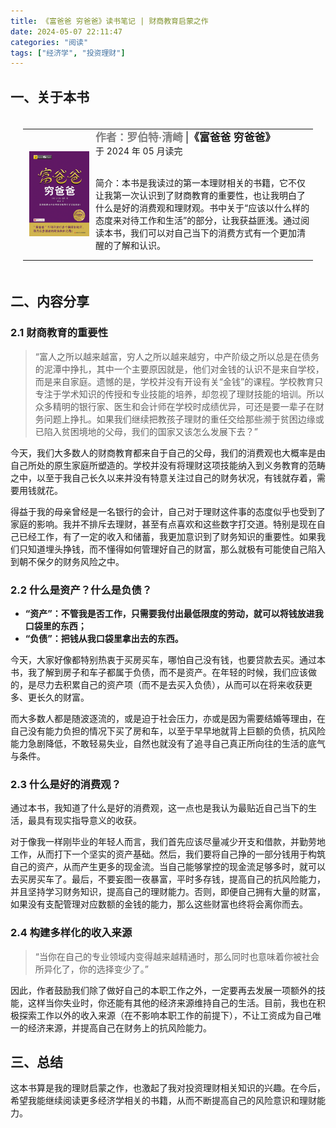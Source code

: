 ```yaml
---
title: 《富爸爸 穷爸爸》读书笔记 | 财商教育启蒙之作
date: 2024-05-07 22:11:47
categories: "阅读"
tags: ["经济学", "投资理财"]
---
```


## 一、关于本书

<table border=0 class="bg_colour"
    style="padding:20px;width:100%;border:0px;border-spacing:0px;border-collapse:collapse;margin-right:auto;margin-left:auto;">
    <tbody>
        <tr>
            <td style="padding:10px;width:25%;vertical-align:middle;border-color:transparent">
                <div class="one">
                    <img src='./cover.jpg' width="120">
                </div>
            </td>
            <td style="padding:0px;width:75%;vertical-align:top;border-color:transparent">
                <papertitle style="color:gray"><big><b>作者：罗伯特·清崎</b></big> </papertitle>
                <papertitle><big> |<b>《富爸爸 穷爸爸》</b></big></papertitle>
                <br>
                于 2024 年 05 月读完
                <br>
                <br>
                <p>简介：本书是我读过的第一本理财相关的书籍，它不仅让我第一次认识到了财商教育的重要性，也让我明白了什么是好的消费观和理财观。书中关于“应该以什么样的态度来对待工作和生活”的部分，让我获益匪浅。通过阅读本书，我们可以对自己当下的消费方式有一个更加清醒的了解和认识。</p>
            </td>
        </tr>
    </tbody>
</table>

## 二、内容分享

### 2.1 财商教育的重要性

> “富人之所以越来越富，穷人之所以越来越穷，中产阶级之所以总是在债务的泥潭中挣扎，其中一个主要原因就是，他们对金钱的认识不是来自学校，而是来自家庭。遗憾的是，学校并没有开设有关“金钱”的课程。学校教育只专注于学术知识的传授和专业技能的培养，却忽视了理财技能的培训。所以众多精明的银行家、医生和会计师在学校时成绩优异，可还是要一辈子在财务问题上挣扎。如果我们继续把教孩子理财的重任交给那些濒于贫困边缘或已陷入贫困境地的父母，我们的国家又该怎么发展下去？”

今天，我们大多数人的财商教育都来自于自己的父母，我们的消费观也大概率是由自己所处的原生家庭所塑造的。学校并没有将理财这项技能纳入到义务教育的范畴之中，以至于我自己长久以来并没有特意关注过自己的财务状况，有钱就存着，需要用钱就花。

得益于我的母亲曾经是一名银行的会计，自己对于理财这件事的态度似乎也受到了家庭的影响。我并不排斥去理财，甚至有点喜欢和这些数字打交道。特别是现在自己已经工作，有了一定的收入和储蓄，我更加意识到了财务知识的重要性。如果我们只知道埋头挣钱，而不懂得如何管理好自己的财富，那么就极有可能使自己陷入到朝不保夕的财务风险之中。

### 2.2 什么是资产？什么是负债？

- **“资产”：不管我是否工作，只需要我付出最低限度的劳动，就可以将钱放进我口袋里的东西；**
- **“负债”：把钱从我口袋里拿出去的东西。**

今天，大家好像都特别热衷于买房买车，哪怕自己没有钱，也要贷款去买。通过本书，我了解到房子和车子都属于负债，而不是资产。在年轻的时候，我们应该做的，是尽力去积累自己的资产项（而不是去买入负债），从而可以在将来收获更多、更长久的财富。

而大多数人都是随波逐流的，或是迫于社会压力，亦或是因为需要结婚等理由，在自己没有能力负担的情况下买了房和车，以至于早早地就背上巨额的负债，抗风险能力急剧降低，不敢轻易失业，自然也就没有了追寻自己真正所向往的生活的底气与条件。

### 2.3 什么是好的消费观？

通过本书，我知道了什么是好的消费观，这一点也是我认为最贴近自己当下的生活，最具有现实指导意义的收获。

对于像我一样刚毕业的年轻人而言，我们首先应该尽量减少开支和借款，并勤劳地工作，从而打下一个坚实的资产基础。然后，我们要将自己挣的一部分钱用于构筑自己的资产，从而产生更多的现金流。当自己能够掌控的现金流足够多时，就可以去买房买车了。最后，不要妄图一夜暴富，平时多存钱，提高自己的抗风险能力，并且坚持学习财务知识，提高自己的理财能力。否则，即便自己拥有大量的财富，如果没有支配管理对应数额的金钱的能力，那么这些财富也终将会离你而去。

### 2.4 构建多样化的收入来源

> “当你在自己的专业领域内变得越来越精通时，那么同时也意味着你被社会所异化了，你的选择变少了。”

因此，作者鼓励我们除了做好自己的本职工作之外，一定要再去发展一项额外的技能，这样当你失业时，你还能有其他的经济来源维持自己的生活。目前，我也在积极探索工作以外的收入来源（在不影响本职工作的前提下），不让工资成为自己唯一的经济来源，并提高自己在财务上的抗风险能力。

## 三、总结

这本书算是我的理财启蒙之作，也激起了我对投资理财相关知识的兴趣。在今后，希望我能继续阅读更多经济学相关的书籍，从而不断提高自己的风险意识和理财能力。
